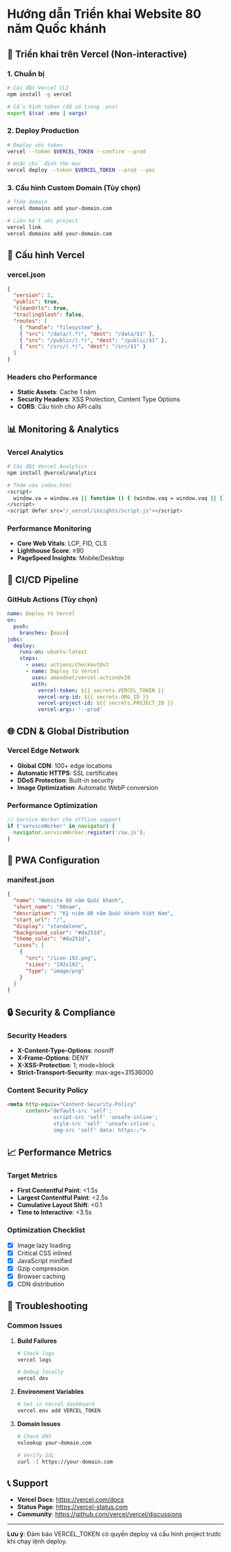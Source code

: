 # Hướng dẫn Triển khai Website 80 năm Quốc khánh

## 🚀 Triển khai trên Vercel (Non-interactive)

### 1. Chuẩn bị

```bash
# Cài đặt Vercel CLI
npm install -g vercel

# Cấu hình token (đã có trong .env)
export $(cat .env | xargs)
```

### 2. Deploy Production

```bash
# Deploy với token
vercel --token $VERCEL_TOKEN --confirm --prod

# Hoặc chỉ định thư mục
vercel deploy --token $VERCEL_TOKEN --prod --yes
```

### 3. Cấu hình Custom Domain (Tùy chọn)

```bash
# Thêm domain
vercel domains add your-domain.com

# Liên kết với project
vercel link
vercel domains add your-domain.com
```

## 🔧 Cấu hình Vercel

### vercel.json
```json
{
  "version": 2,
  "public": true,
  "cleanUrls": true,
  "trailingSlash": false,
  "routes": [
    { "handle": "filesystem" },
    { "src": "/data/(.*)", "dest": "/data/$1" },
    { "src": "/public/(.*)", "dest": "/public/$1" },
    { "src": "/src/(.*)", "dest": "/src/$1" }
  ]
}
```

### Headers cho Performance
- **Static Assets**: Cache 1 năm
- **Security Headers**: XSS Protection, Content Type Options
- **CORS**: Cấu hình cho API calls

## 📊 Monitoring & Analytics

### Vercel Analytics
```bash
# Cài đặt Vercel Analytics
npm install @vercel/analytics

# Thêm vào index.html
<script>
  window.va = window.va || function () { (window.vaq = window.vaq || []).push(arguments); };
</script>
<script defer src="/_vercel/insights/script.js"></script>
```

### Performance Monitoring
- **Core Web Vitals**: LCP, FID, CLS
- **Lighthouse Score**: ≥90
- **PageSpeed Insights**: Mobile/Desktop

## 🔄 CI/CD Pipeline

### GitHub Actions (Tùy chọn)
```yaml
name: Deploy to Vercel
on:
  push:
    branches: [main]
jobs:
  deploy:
    runs-on: ubuntu-latest
    steps:
      - uses: actions/checkout@v2
      - name: Deploy to Vercel
        uses: amondnet/vercel-action@v20
        with:
          vercel-token: ${{ secrets.VERCEL_TOKEN }}
          vercel-org-id: ${{ secrets.ORG_ID }}
          vercel-project-id: ${{ secrets.PROJECT_ID }}
          vercel-args: '--prod'
```

## 🌐 CDN & Global Distribution

### Vercel Edge Network
- **Global CDN**: 100+ edge locations
- **Automatic HTTPS**: SSL certificates
- **DDoS Protection**: Built-in security
- **Image Optimization**: Automatic WebP conversion

### Performance Optimization
```javascript
// Service Worker cho offline support
if ('serviceWorker' in navigator) {
  navigator.serviceWorker.register('/sw.js');
}
```

## 📱 PWA Configuration

### manifest.json
```json
{
  "name": "Website 80 năm Quốc khánh",
  "short_name": "80nam",
  "description": "Kỷ niệm 80 năm Quốc khánh Việt Nam",
  "start_url": "/",
  "display": "standalone",
  "background_color": "#da251d",
  "theme_color": "#da251d",
  "icons": [
    {
      "src": "/icon-192.png",
      "sizes": "192x192",
      "type": "image/png"
    }
  ]
}
```

## 🔒 Security & Compliance

### Security Headers
- **X-Content-Type-Options**: nosniff
- **X-Frame-Options**: DENY
- **X-XSS-Protection**: 1; mode=block
- **Strict-Transport-Security**: max-age=31536000

### Content Security Policy
```html
<meta http-equiv="Content-Security-Policy" 
      content="default-src 'self'; 
               script-src 'self' 'unsafe-inline'; 
               style-src 'self' 'unsafe-inline'; 
               img-src 'self' data: https:;">
```

## 📈 Performance Metrics

### Target Metrics
- **First Contentful Paint**: <1.5s
- **Largest Contentful Paint**: <2.5s
- **Cumulative Layout Shift**: <0.1
- **Time to Interactive**: <3.5s

### Optimization Checklist
- [x] Image lazy loading
- [x] Critical CSS inlined
- [x] JavaScript minified
- [x] Gzip compression
- [x] Browser caching
- [x] CDN distribution

## 🚨 Troubleshooting

### Common Issues

1. **Build Failures**
   ```bash
   # Check logs
   vercel logs
   
   # Debug locally
   vercel dev
   ```

2. **Environment Variables**
   ```bash
   # Set in Vercel dashboard
   vercel env add VERCEL_TOKEN
   ```

3. **Domain Issues**
   ```bash
   # Check DNS
   nslookup your-domain.com
   
   # Verify SSL
   curl -I https://your-domain.com
   ```

## 📞 Support

- **Vercel Docs**: https://vercel.com/docs
- **Status Page**: https://vercel-status.com
- **Community**: https://github.com/vercel/vercel/discussions

---

**Lưu ý**: Đảm bảo VERCEL_TOKEN có quyền deploy và cấu hình project trước khi chạy lệnh deploy.
